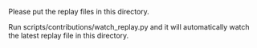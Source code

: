 Please put the replay files in this directory.

Run scripts/contributions/watch_replay.py
and it will automatically watch the latest replay file in this directory.